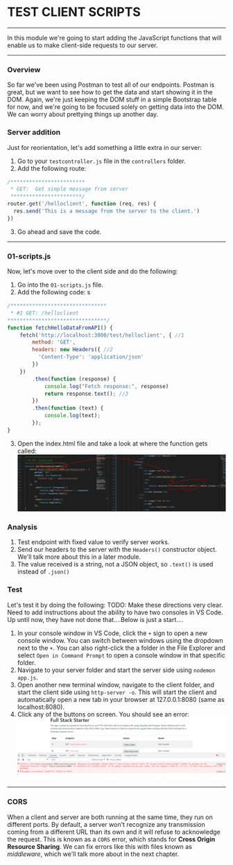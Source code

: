 # TEST CLIENT SCRIPTS
---
In this module we're going to start adding the JavaScript functions that will enable us to make client-side requests to our server. 

<hr />

### Overview
So far we've been using Postman to test all of our endpoints. Postman is great, but we want to see how to get the data and start showing it in the DOM. Again, we're just keeping the DOM stuff in a simple Bootstrap table for now, and we're going to be focused solely on getting data into the DOM. We can worry about prettying things up another day.

### Server addition
Just for reorientation, let's add something a little extra in our server:

1. Go to your `testcontroller.js` file in the `controllers` folder.
2. Add the following route:
```js
/************************
 * GET:  Get simple message from server
 ***********************/
router.get('/helloclient', function (req, res) {
  res.send('This is a message from the server to the client.')
})
```
3. Go ahead and save the code.

<hr />

### 01-scripts.js
Now, let's move over to the client side and do the following:
1. Go into the `01-scripts.js` file.
2. Add the following code:
s
```js
/*******************************
 * #1 GET: /helloclient
********************************/
function fetchHelloDataFromAPI() {
	fetch('http://localhost:3000/test/helloclient', { //1
		method: 'GET', 
		headers: new Headers({ //2
		  'Content-Type': 'application/json'
		})
	})
		.then(function (response) {
			console.log("Fetch response:", response)
			return response.text(); //3
		})
		.then(function (text) {
			console.log(text);
		});
}

```
3. Open the index.html file and take a look at where the function gets called:
![screenshot](assets/02-testjs-helloclientfetch.PNG)



### Analysis
1. Test endpoint with fixed value to verify server works.
2. Send our headers to the server with the `Headers()` constructor object. We'll talk more about this in a later module.
3. The value received is a string, not a JSON object, so `.text()` is used instead of `.json()`


### Test
Let's test it by doing the following:
TODO: Make these directions very clear. Need to add instructions about the ability to have two consoles in VS Code. Up until now, they have not done that....Below is just a start....
1. In your console window in VS Code, click the `+` sign to open a new console window. You can switch between windows using the dropdown next to the `+`. You can also right-click the a folder in the File Explorer and select `Open in Command Prompt` to open a console window in that specific folder.
2. Navigate to your server folder and start the server side using `nodemon app.js`.
3. Open another new terminal window, navigate to the client folder, and start the client side using `http-server -o`. This will start the client and automatically open a new tab in your browser at 127.0.0.1:8080 (same as localhost:8080). 
4. Click any of the buttons on screen. You should see an error:
![screenshot](assets/01-helloclient-cors-error.PNG)


<hr />

### CORS
When a client and server are both running at the same time, they run on different ports. By default, a server won't recognize any transmission coming from a different URL than its own and it will refuse to acknowledge the request. This is known as a `CORS` error, which stands for **Cross Origin Resource Sharing**. We can fix errors like this with files known as *middleware*, which we'll talk more about in the next chapter.